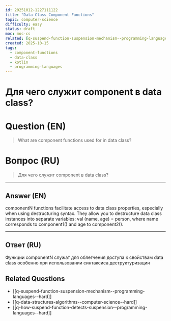 ```yaml
---
id: 20251012-1227111122
title: "Data Class Component Functions"
topic: computer-science
difficulty: easy
status: draft
moc: moc-cs
related: [q-suspend-function-suspension-mechanism--programming-languages--hard, q-data-structures-algorithms--computer-science--hard, q-how-suspend-function-detects-suspension--programming-languages--hard]
created: 2025-10-15
tags:
  - component-functions
  - data-class
  - kotlin
  - programming-languages
---
```

# Для чего служит component в data class?

# Question (EN)
> What are component functions used for in data class?

# Вопрос (RU)
> Для чего служит component в data class?

---

## Answer (EN)

componentN functions facilitate access to data class properties, especially when using destructuring syntax. They allow you to destructure data class instances into separate variables: val (name, age) = person, where name corresponds to component1() and age to component2().

---

## Ответ (RU)

Функции componentN служат для облегчения доступа к свойствам data class особенно при использовании синтаксиса деструктуризации

## Related Questions

- [[q-suspend-function-suspension-mechanism--programming-languages--hard]]
- [[q-data-structures-algorithms--computer-science--hard]]
- [[q-how-suspend-function-detects-suspension--programming-languages--hard]]
